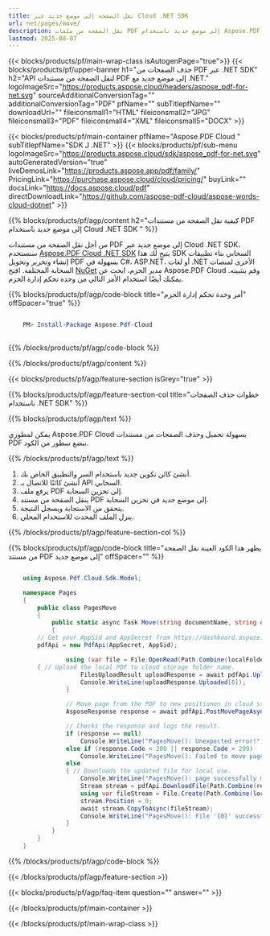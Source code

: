 ```yaml
---
title: نقل الصفحة إلى موضع جديد عبر Cloud .NET SDK
url: net/pages/move/
description: نقل الصفحة من ملفات PDF إلى موضع جديد باستخدام Aspose.PDF Cloud SDK لـ .NET.
lastmod: 2025-08-07
---
```


{{< blocks/products/pf/main-wrap-class isAutogenPage="true">}}
{{< blocks/products/pf/upper-banner h1="حذف الصفحات من PDF عبر .NET SDK" h2="API لنقل الصفحة من مستندات PDF إلى موضع جديد مع .NET." logoImageSrc="https://products.aspose.cloud/headers/aspose_pdf-for-net.svg" sourceAdditionalConversionTag="" additionalConversionTag="PDF" pfName="" subTitlepfName="" downloadUrl="" fileiconsmall1="HTML" fileiconsmall2="JPG" fileiconsmall3="PDF" fileiconsmall4="XML" fileiconsmall5="DOCX" >}}

{{< blocks/products/pf/main-container pfName="Aspose.PDF Cloud " subTitlepfName="SDK لـ .NET" >}}
{{< blocks/products/pf/sub-menu logoImageSrc="https://products.aspose.cloud/sdk/aspose_pdf-for-net.svg"
autoGeneratedVersion="true"
liveDemosLink="https://products.aspose.app/pdf/family/" PricingLink="https://purchase.aspose.cloud/cloud/pricing/" buyLink="" docsLink="https://docs.aspose.cloud/pdf"  directDownloadLink="https://github.com/aspose-pdf-cloud/aspose-words-cloud-dotnet" >}}

{{% blocks/products/pf/agp/content h2="كيفية نقل الصفحة من مستندات PDF إلى موضع جديد باستخدام Cloud .NET SDK " %}}

من أجل نقل الصفحة من مستندات PDF إلى موضع جديد عبر Cloud .NET SDK، سنستخدم
[Aspose.PDF Cloud .NET SDK](https://products.aspose.cloud/pdf/net/)
يتيح لك هذا SDK السحابي بناء تطبيقات إنشاء وتحرير وتحويل PDF بسهولة في C#، ASP.NET، أو لغات .NET الأخرى لمنصات السحابة المختلفة. افتح
[NuGet](https://www.nuget.org/packages/Aspose.Pdf-Cloud)
مدير الحزم، ابحث عن
Aspose.PDF Cloud
وقم بتثبيته. يمكنك أيضًا استخدام الأمر التالي من وحدة تحكم إدارة الحزم.

{{% blocks/products/pf/agp/code-block title="أمر وحدة تحكم إدارة الحزم" offSpacer="true" %}}

```powershell

    PM> Install-Package Aspose.Pdf-Cloud
     
```

{{% /blocks/products/pf/agp/code-block %}}

{{% /blocks/products/pf/agp/content %}}

{{< blocks/products/pf/agp/feature-section isGrey="true" >}}

{{% blocks/products/pf/agp/feature-section-col title="خطوات حذف الصفحات باستخدام .NET SDK" %}}

{{% blocks/products/pf/agp/text %}}

يمكن لمطوري Aspose.PDF Cloud بسهولة تحميل وحذف الصفحات من مستندات PDF ببضع سطور من الكود.

{{% /blocks/products/pf/agp/text %}}

1. أنشئ كائن تكوين جديد باستخدام السر والتطبيق الخاص بك.
1. أنشئ كائنًا للاتصال بـ API السحابي.
1. يرفع ملف PDF إلى تخزين السحابة.
1. ينقل الصفحة من مستند PDF إلى موضع جديد في تخزين السحابة.
1. يتحقق من الاستجابة ويسجل النتيجة.
1. ينزل الملف المحدث للاستخدام المحلي.

{{% /blocks/products/pf/agp/feature-section-col %}}

{{% blocks/products/pf/agp/code-block title="يظهر هذا الكود العينة نقل الصفحة من مستند PDF إلى موضع جديد" offSpacer="" %}}

```cs

    using Aspose.Pdf.Cloud.Sdk.Model;

    namespace Pages
    {
        public class PagesMove
        {
            public static async Task Move(string documentName, string outputName, int pageNumber, int newPageNumber, string remoteFolder)
            {
		// Get your AppSid and AppSecret from https://dashboard.aspose.cloud (free registration required). 
		pdfApi = new PdfApi(AppSecret, AppSid);

                using (var file = File.OpenRead(Path.Combine(localFolder, documentName)))
		{ // Upload the local PDF to cloud storage folder name.
                    FilesUploadResult uploadResponse = await pdfApi.UploadFileAsync(Path.Combine(remoteFolder, documentName), documentName);
                    Console.WriteLine(uploadResponse.Uploaded[0]);
                }

                // Move page from the PDF to new positionon in cloud storage.
                AsposeResponse response = await pdfApi.PostMovePageAsync(documentName, pageNumber, newPageNumber, folder: remoteFolder);

                // Checks the response and logs the result.
                if (response == null)
                    Console.WriteLine("PagesMove(): Unexpected error!");
                else if (response.Code < 200 || response.Code > 299)
                    Console.WriteLine("PagesMove(): Failed to move page to new postion in the document.");
                else
                { // Downloads the updated file for local use.
                    Console.WriteLine("PagesMove(): page successfully moved to new position in the document '{0}.", documentName);
                    Stream stream = pdfApi.DownloadFile(Path.Combine(remoteFolder, documentName));
                    using var fileStream = File.Create(Path.Combine(localFolder, "move_pages_" + outputName));
                    stream.Position = 0;
                    await stream.CopyToAsync(fileStream);
                    Console.WriteLine("PagesMove(): File '{0}' successfully downloaded.", "move_pages_" + outputName);
                }
            }
        }
    }
```

{{% /blocks/products/pf/agp/code-block %}}

{{< /blocks/products/pf/agp/feature-section >}}

{{< blocks/products/pf/agp/faq-item question="" answer="" >}}

{{< /blocks/products/pf/main-container >}}

{{< /blocks/products/pf/main-wrap-class >}}

